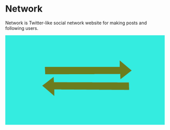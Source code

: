 # Network

 Network is Twitter-like social network website for making posts and following users.

![banner](./assets/banner.png)
 
